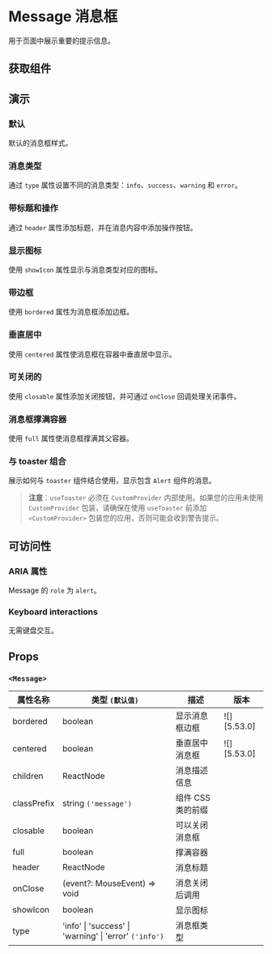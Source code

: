 # Message 消息框

用于页面中展示重要的提示信息。

## 获取组件

<!--{include:<import-guide>}-->

## 演示

### 默认

默认的消息框样式。

<!--{include:`basic.md`}-->

### 消息类型

通过 `type` 属性设置不同的消息类型：`info`、`success`、`warning` 和 `error`。

<!--{include:`types.md`}-->

### 带标题和操作

通过 `header` 属性添加标题，并在消息内容中添加操作按钮。

<!--{include:`header.md`}-->

### 显示图标

使用 `showIcon` 属性显示与消息类型对应的图标。

<!--{include:`icons.md`}-->

### 带边框

使用 `bordered` 属性为消息框添加边框。

<!--{include:`bordered.md`}-->

### 垂直居中

使用 `centered` 属性使消息框在容器中垂直居中显示。

<!--{include:`centered.md`}-->

### 可关闭的

使用 `closable` 属性添加关闭按钮，并可通过 `onClose` 回调处理关闭事件。

<!--{include:`close.md`}-->

### 消息框撑满容器

使用 `full` 属性使消息框撑满其父容器。

<!--{include:`full.md`}-->

### 与 toaster 组合

展示如何与 `toaster` 组件结合使用，显示包含 `Alert` 组件的消息。

> **注意**：`useToaster` 必须在 `CustomProvider` 内部使用。如果您的应用未使用 `CustomProvider` 包装，请确保在使用 `useToaster` 前添加 `<CustomProvider>` 包装您的应用，否则可能会收到警告提示。

<!--{include:`with-toaster.md`}-->

## 可访问性

### ARIA 属性

Message 的 `role` 为 `alert`。

### Keyboard interactions

无需键盘交互。

## Props

### `<Message>`

| 属性名称    | 类型 `(默认值)`                                        | 描述              | 版本        |
| ----------- | ------------------------------------------------------ | ----------------- | ----------- |
| bordered    | boolean                                                | 显示消息框边框    | ![][5.53.0] |
| centered    | boolean                                                | 垂直居中消息框    | ![][5.53.0] |
| children    | ReactNode                                              | 消息描述信息      |             |
| classPrefix | string `('message')`                                   | 组件 CSS 类的前缀 |             |
| closable    | boolean                                                | 可以关闭消息框    |             |
| full        | boolean                                                | 撑满容器          |             |
| header      | ReactNode                                              | 消息标题          |             |
| onClose     | (event?: MouseEvent) => void                           | 消息关闭后调用    |             |
| showIcon    | boolean                                                | 显示图标          |             |
| type        | 'info' \| 'success' \| 'warning' \| 'error' `('info')` | 消息框类型        |             |
